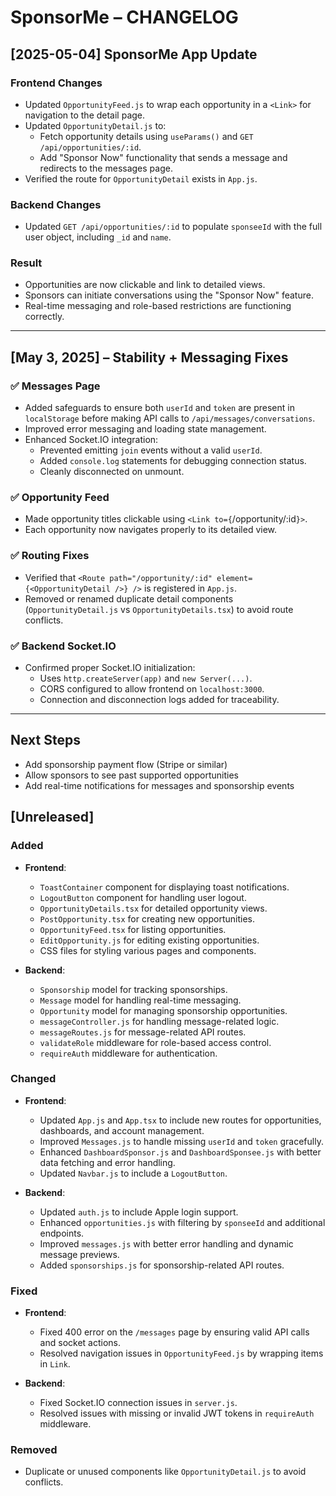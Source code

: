 # SponsorMe – CHANGELOG

## [2025-05-04] SponsorMe App Update

### Frontend Changes
- Updated `OpportunityFeed.js` to wrap each opportunity in a `<Link>` for navigation to the detail page.
- Updated `OpportunityDetail.js` to:
  - Fetch opportunity details using `useParams()` and `GET /api/opportunities/:id`.
  - Add "Sponsor Now" functionality that sends a message and redirects to the messages page.
- Verified the route for `OpportunityDetail` exists in `App.js`.

### Backend Changes
- Updated `GET /api/opportunities/:id` to populate `sponseeId` with the full user object, including `_id` and `name`.

### Result
- Opportunities are now clickable and link to detailed views.
- Sponsors can initiate conversations using the "Sponsor Now" feature.
- Real-time messaging and role-based restrictions are functioning correctly.

---

## [May 3, 2025] – Stability + Messaging Fixes

### ✅ Messages Page
- Added safeguards to ensure both `userId` and `token` are present in `localStorage` before making API calls to `/api/messages/conversations`.
- Improved error messaging and loading state management.
- Enhanced Socket.IO integration:
  - Prevented emitting `join` events without a valid `userId`.
  - Added `console.log` statements for debugging connection status.
  - Cleanly disconnected on unmount.

### ✅ Opportunity Feed
- Made opportunity titles clickable using `<Link to={`/opportunity/:id`}>`.
- Each opportunity now navigates properly to its detailed view.

### ✅ Routing Fixes
- Verified that `<Route path="/opportunity/:id" element={<OpportunityDetail />} />` is registered in `App.js`.
- Removed or renamed duplicate detail components (`OpportunityDetail.js` vs `OpportunityDetails.tsx`) to avoid route conflicts.

### ✅ Backend Socket.IO
- Confirmed proper Socket.IO initialization:
  - Uses `http.createServer(app)` and `new Server(...)`.
  - CORS configured to allow frontend on `localhost:3000`.
  - Connection and disconnection logs added for traceability.

---

## Next Steps
- Add sponsorship payment flow (Stripe or similar)
- Allow sponsors to see past supported opportunities
- Add real-time notifications for messages and sponsorship events

## [Unreleased]

### Added
- **Frontend**:
  - `ToastContainer` component for displaying toast notifications.
  - `LogoutButton` component for handling user logout.
  - `OpportunityDetails.tsx` for detailed opportunity views.
  - `PostOpportunity.tsx` for creating new opportunities.
  - `OpportunityFeed.tsx` for listing opportunities.
  - `EditOpportunity.js` for editing existing opportunities.
  - CSS files for styling various pages and components.

- **Backend**:
  - `Sponsorship` model for tracking sponsorships.
  - `Message` model for handling real-time messaging.
  - `Opportunity` model for managing sponsorship opportunities.
  - `messageController.js` for handling message-related logic.
  - `messageRoutes.js` for message-related API routes.
  - `validateRole` middleware for role-based access control.
  - `requireAuth` middleware for authentication.

### Changed
- **Frontend**:
  - Updated `App.js` and `App.tsx` to include new routes for opportunities, dashboards, and account management.
  - Improved `Messages.js` to handle missing `userId` and `token` gracefully.
  - Enhanced `DashboardSponsor.js` and `DashboardSponsee.js` with better data fetching and error handling.
  - Updated `Navbar.js` to include a `LogoutButton`.

- **Backend**:
  - Updated `auth.js` to include Apple login support.
  - Enhanced `opportunities.js` with filtering by `sponseeId` and additional endpoints.
  - Improved `messages.js` with better error handling and dynamic message previews.
  - Added `sponsorships.js` for sponsorship-related API routes.

### Fixed
- **Frontend**:
  - Fixed 400 error on the `/messages` page by ensuring valid API calls and socket actions.
  - Resolved navigation issues in `OpportunityFeed.js` by wrapping items in `Link`.

- **Backend**:
  - Fixed Socket.IO connection issues in `server.js`.
  - Resolved issues with missing or invalid JWT tokens in `requireAuth` middleware.

### Removed
- Duplicate or unused components like `OpportunityDetail.js` to avoid conflicts.
